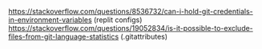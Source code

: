 https://stackoverflow.com/questions/8536732/can-i-hold-git-credentials-in-environment-variables (replit configs)
https://stackoverflow.com/questions/19052834/is-it-possible-to-exclude-files-from-git-language-statistics (.gitattributes)
